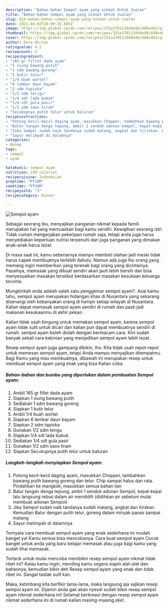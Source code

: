 ```yaml
---
description: "Bahan-bahan Sempol ayam yang nikmat Untuk Jualan"
title: "Bahan-bahan Sempol ayam yang nikmat Untuk Jualan"
slug: 624-bahan-bahan-sempol-ayam-yang-nikmat-untuk-jualan
date: 2021-04-02T20:09:35.605Z
image: https://img-global.cpcdn.com/recipes/155a3701139dde98/680x482cq70/sempol-ayam-foto-resep-utama.jpg
thumbnail: https://img-global.cpcdn.com/recipes/155a3701139dde98/680x482cq70/sempol-ayam-foto-resep-utama.jpg
cover: https://img-global.cpcdn.com/recipes/155a3701139dde98/680x482cq70/sempol-ayam-foto-resep-utama.jpg
author: Dora Obrien
ratingvalue: 4.2
reviewcount: 4
recipeingredient:
- "165 gr fillet dada ayam"
- "1 siung bawang putih"
- "1 sdm bawang goreng"
- "1 butir telur"
- "1/4 buah wortel"
- "6 lembar daun bayam"
- "2 sdm tapioka"
- "1/2 sdm terigu"
- "1/4 sdt lada bubuk"
- "1/4 sdt gula pasir"
- "1/2 sdm saos tiram"
- "Secukupnya putih telur untuk baluran"
recipeinstructions:
- "Potong kecil-kecil daging ayam, masukkan Chopper, tambahkan bawang putih bawang goreng dan telur. Chip sampai halus dan rata. Pindahkan ke mangkok, masukkan semua bahan lain"
- "Balur tangan denga tepung, ambil 1 sendok adonan Sempol, kepal-kepal lalu langsung rebus dalam air mendidih (didihkan air sebelum mulai membuat adonan Sempol)"
- "Jika Sempol sudah naik tandanya sudah matang, angkat dan tiriskan. Kemudian Balur dengan putih telur, goreng dalam minyak panas sampai matang"
- "Sayur melimpah di dalamnya"
categories:
- Resep
tags:
- sempol
- ayam

katakunci: sempol ayam 
nutrition: 239 calories
recipecuisine: Indonesian
preptime: "PT18M"
cooktime: "PT50M"
recipeyield: "3"
recipecategory: Dinner

---
```



![Sempol ayam](https://img-global.cpcdn.com/recipes/155a3701139dde98/680x482cq70/sempol-ayam-foto-resep-utama.jpg)

Sebagai seorang ibu, menyajikan panganan nikmat kepada famili merupakan hal yang memuaskan bagi kamu sendiri. Kewajiban seorang istri Tidak cuman mengerjakan pekerjaan rumah saja, tetapi anda juga harus menyediakan keperluan nutrisi terpenuhi dan juga panganan yang dimakan anak-anak harus lezat.

Di masa  saat ini, kamu sebenarnya mampu membeli olahan jadi meski tidak harus capek membuatnya terlebih dahulu. Namun ada juga lho orang yang memang ingin memberikan yang terenak bagi orang yang dicintainya. Pasalnya, memasak yang dibuat sendiri akan jauh lebih bersih dan bisa menyesuaikan masakan tersebut berdasarkan masakan kesukaan keluarga tercinta. 



Mungkinkah anda adalah salah satu penggemar sempol ayam?. Asal kamu tahu, sempol ayam merupakan hidangan khas di Nusantara yang sekarang disenangi oleh kebanyakan orang di hampir setiap wilayah di Nusantara. Kalian dapat memasak sempol ayam sendiri di rumah dan pasti jadi makanan kesukaanmu di akhir pekan.

Kalian tidak usah bingung untuk memakan sempol ayam, karena sempol ayam tidak sulit untuk dicari dan kalian pun dapat membuatnya sendiri di rumah. sempol ayam boleh diolah dengan bermacam cara. Kini sudah banyak sekali cara kekinian yang menjadikan sempol ayam lebih lezat.

Resep sempol ayam juga gampang dibikin, lho. Kita tidak usah repot-repot untuk memesan sempol ayam, tetapi Anda mampu menyajikan ditempatmu. Bagi Kamu yang mau membuatnya, dibawah ini merupakan resep untuk membuat sempol ayam yang enak yang bisa Kalian coba.

<!--inarticleads1-->

##### Bahan-bahan dan bumbu yang diperlukan dalam pembuatan Sempol ayam:

1. Ambil 165 gr fillet dada ayam
1. Siapkan 1 siung bawang putih
1. Sediakan 1 sdm bawang goreng
1. Siapkan 1 butir telur
1. Ambil 1/4 buah wortel
1. Siapkan 6 lembar daun bayam
1. Siapkan 2 sdm tapioka
1. Gunakan 1/2 sdm terigu
1. Siapkan 1/4 sdt lada bubuk
1. Sediakan 1/4 sdt gula pasir
1. Gunakan 1/2 sdm saos tiram
1. Siapkan Secukupnya putih telur untuk baluran




<!--inarticleads2-->

##### Langkah-langkah menyiapkan Sempol ayam:

1. Potong kecil-kecil daging ayam, masukkan Chopper, tambahkan bawang putih bawang goreng dan telur. Chip sampai halus dan rata. Pindahkan ke mangkok, masukkan semua bahan lain
1. Balur tangan denga tepung, ambil 1 sendok adonan Sempol, kepal-kepal lalu langsung rebus dalam air mendidih (didihkan air sebelum mulai membuat adonan Sempol)
1. Jika Sempol sudah naik tandanya sudah matang, angkat dan tiriskan. Kemudian Balur dengan putih telur, goreng dalam minyak panas sampai matang
1. Sayur melimpah di dalamnya




Ternyata cara membuat sempol ayam yang enak sederhana ini mudah banget ya! Kamu semua bisa mencobanya. Cara buat sempol ayam Cocok banget untuk anda yang baru belajar memasak atau juga bagi kamu yang sudah lihai memasak.

Tertarik untuk mulai mencoba membikin resep sempol ayam nikmat tidak ribet ini? Kalau kamu ingin, mending kamu segera siapin alat-alat dan bahannya, kemudian bikin deh Resep sempol ayam yang enak dan tidak ribet ini. Sangat taidak sulit kan. 

Maka, ketimbang kita berfikir lama-lama, maka langsung aja sajikan resep sempol ayam ini. Dijamin anda gak akan nyesel sudah bikin resep sempol ayam nikmat sederhana ini! Selamat berkreasi dengan resep sempol ayam nikmat sederhana ini di rumah kalian masing-masing,oke!.

